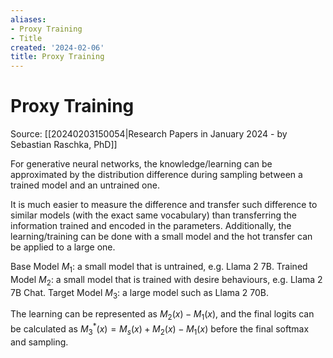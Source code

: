 ```yaml
---
aliases:
- Proxy Training
- Title
created: '2024-02-06'
title: Proxy Training
---
```


# Proxy Training

Source: [[20240203150054|Research Papers in January 2024 - by Sebastian Raschka, PhD]]

For generative neural networks, the knowledge/learning can be approximated by the distribution difference during sampling between a trained model and an untrained one.

 It is much easier to measure the difference and transfer such difference to similar models (with the exact same vocabulary) than transferring the information trained and encoded in the parameters. Additionally, the learning/training can be done with a small model and the hot transfer can be applied to a large one.

Base Model $M_1$: a small model that is untrained, e.g. Llama 2 7B.
Trained Model $M_2$: a small model that is trained with desire behaviours, e.g. Llama 2 7B Chat.
Target Model $M_3$: a large model such as Llama 2 70B.

The learning can be represented as $M_2(x) - M_1(x)$, and the final logits can be calculated as $M_3^*(x) = M_s(x) + M_2(x) - M_1(x)$ before the final softmax and sampling.